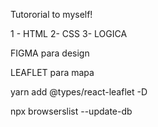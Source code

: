 Tutororial to myself!

1 - HTML
2- CSS
3- LOGICA





FIGMA para design

LEAFLET para mapa

yarn add @types/react-leaflet -D

npx browserslist --update-db




